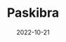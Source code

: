 ---
slug: "paskibra"
date: "2022-10-21"
title: "Paskibra"
tm: "21 Oktober 2022"
contact: "Sheila (081235663288), Id Line: psheila18|William (081211966937), Id Line: lionyuqi"
scoreboard: False
---